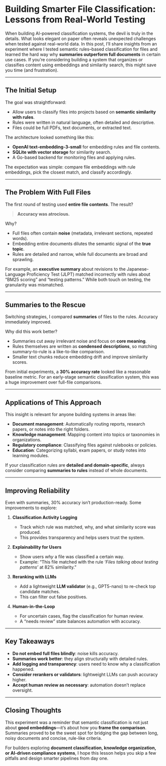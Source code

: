 # Building Smarter File Classification: Lessons from Real-World Testing

When building AI-powered classification systems, the devil is truly in the details. What looks elegant on paper often reveals unexpected challenges when tested against real-world data. In this post, I’ll share insights from an experiment where I tested semantic rules–based classification for files and learned the hard way why **summaries outperform full documents** in certain use cases. If you’re considering building a system that organizes or classifies content using embeddings and similarity search, this might save you time (and frustration).

---

## The Initial Setup

The goal was straightforward:  
- Allow users to classify files into projects based on **semantic similarity with rules**.  
- Rules were written in natural language, often detailed and descriptive.  
- Files could be full PDFs, text documents, or extracted text.  

The architecture looked something like this:
- **OpenAI text-embedding-3-small** for embedding rules and file contents.  
- **SQLite with vector storage** for similarity search.  
- A Go-based backend for monitoring files and applying rules.  

The expectation was simple: compare file embeddings with rule embeddings, pick the closest match, and classify accordingly.

---

## The Problem With Full Files

The first round of testing used **entire file contents**. The result?

> **Accuracy was atrocious.**

Why?  
- Full files often contain **noise** (metadata, irrelevant sections, repeated words).  
- Embedding entire documents dilutes the semantic signal of the **true topic**.  
- Rules are detailed and narrow, while full documents are broad and sprawling.  

For example, an **executive summary** about revisions to the Japanese-Language Proficiency Test (JLPT) matched incorrectly with rules about “BM25 scoring” and “testing patterns.” While both touch on testing, the granularity was mismatched.

---

## Summaries to the Rescue

Switching strategies, I compared **summaries** of files to the rules. Accuracy immediately improved.  

Why did this work better?  
- Summaries cut away irrelevant noise and focus on **core meaning**.  
- Rules themselves are written as **condensed descriptions**, so matching summary-to-rule is a like-to-like comparison.  
- Smaller text chunks reduce embedding drift and improve similarity scores.

From initial experiments, a **30% accuracy rate** looked like a reasonable baseline metric. For an early-stage semantic classification system, this was a huge improvement over full-file comparisons.

---

## Applications of This Approach

This insight is relevant for anyone building systems in areas like:  
- **Document management**: Automatically routing reports, research papers, or notes into the right folders.  
- **Knowledge management**: Mapping content into topics or taxonomies in organizations.  
- **Regulatory compliance**: Classifying files against rulebooks or policies.  
- **Education**: Categorizing syllabi, exam papers, or study notes into learning modules.  

If your classification rules are **detailed and domain-specific**, always consider comparing **summaries to rules** instead of whole documents.

---

## Improving Reliability

Even with summaries, 30% accuracy isn’t production-ready. Some improvements to explore:  

1. **Classification Activity Logging**  
   - Track which rule was matched, why, and what similarity score was produced.  
   - This provides transparency and helps users trust the system.  

2. **Explainability for Users**  
   - Show users *why* a file was classified a certain way.  
   - Example: “This file matched with the rule *‘Files talking about testing patterns’* at 82% similarity.”  

3. **Reranking with LLMs**  
   - Add a lightweight **LLM validator** (e.g., GPT5-nano) to re-check top candidate matches.  
   - This can filter out false positives.  

4. **Human-in-the-Loop**  
   - For uncertain cases, flag the classification for human review.  
   - A “needs review” state balances automation with accuracy.  

---

## Key Takeaways

- **Do not embed full files blindly**: noise kills accuracy.  
- **Summaries work better**: they align structurally with detailed rules.  
- **Add logging and transparency**: users need to know why a classification happened.  
- **Consider rerankers or validators**: lightweight LLMs can push accuracy higher.  
- **Accept human review as necessary**: automation doesn’t replace oversight.  

---

## Closing Thoughts

This experiment was a reminder that semantic classification is not just about **good embeddings**—it’s about how you **frame the comparison**. Summaries proved to be the sweet spot for bridging the gap between long, noisy documents and concise, rule-like criteria.  

For builders exploring **document classification, knowledge organization, or AI-driven compliance systems**, I hope this lesson helps you skip a few pitfalls and design smarter pipelines from day one.

